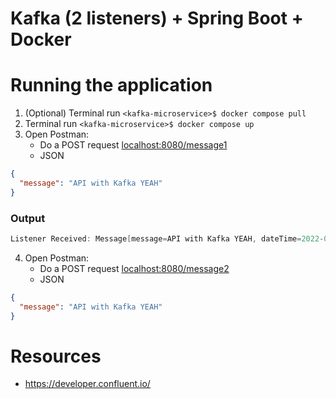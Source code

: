 # Kafka (2 listeners) + Spring Boot + Docker

# Running the application

1. (Optional) Terminal run `<kafka-microservice>$ docker compose pull`
2. Terminal run `<kafka-microservice>$ docker compose up`
3. Open Postman:
    - Do a POST request <localhost:8080/message1>
    - JSON

```json
{
  "message": "API with Kafka YEAH"
}
```
### Output
```Java
Listener Received: Message[message=API with Kafka YEAH, dateTime=2022-03-16T19:44:58.866397]
```
4. Open Postman:
   - Do a POST request <localhost:8080/message2>
   - JSON

```json
{
  "message": "API with Kafka YEAH"
}
```


# Resources

- https://developer.confluent.io/